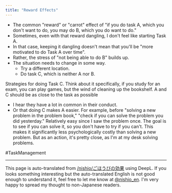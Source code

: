 ```yaml
---
title: "Reward Effects"
---
```


- The common "reward" or "carrot" effect of "if you do task A, which you don't want to do, you may do B, which you do want to do."
- Sometimes, even with that reward dangling, I don't feel like starting Task A.
- In that case, keeping it dangling doesn't mean that you'll be "more motivated to do Task A over time".
- Rather, the stress of "not being able to do B" builds up.
- The situation needs to change in some way.
    - Try a different location.
    - Do task C, which is neither A nor B.


Strategies for doing Task C. Think about it specifically, if you study for an exam, you can play games, but the wind of cleaning up the bookshelf.
A and C should be as close to the task as possible
- I hear they have a lot in common in their conduct.
- Or that doing C makes A easier.
For example, before "solving a new problem in the problem book," "check if you can solve the problem you did yesterday."
Relatively easy since I saw the problem once.
The goal is to see if you can solve it, so you don't have to try if you can't.
This makes it significantly less psychologically costly than solving a new problem.
But as an action, it's pretty close, as I'm at my desk solving problems.

#TaskManagement


---
This page is auto-translated from [/nishio/ごほうびの効果](https://scrapbox.io/nishio/ごほうびの効果) using DeepL. If you looks something interesting but the auto-translated English is not good enough to understand it, feel free to let me know at [@nishio_en](https://twitter.com/nishio_en). I'm very happy to spread my thought to non-Japanese readers.